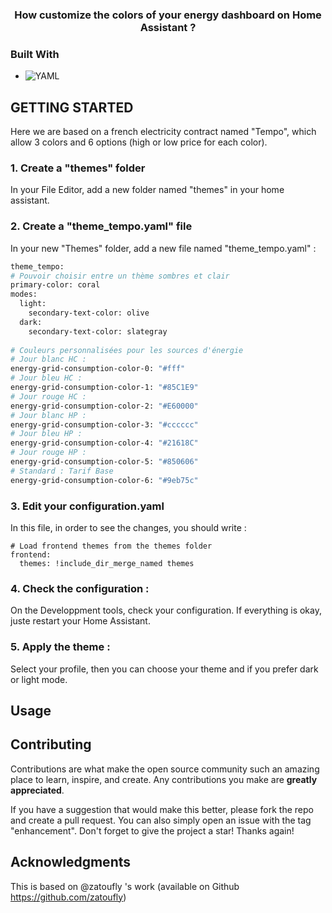   <h3 align="center">How customize the colors of your energy dashboard on Home Assistant ?</h3>
</div>

### Built With

* ![YAML](https://img.shields.io/badge/yaml-%23ffffff.svg?style=for-the-badge&logo=yaml&logoColor=151515)

<!-- GETTING STARTED -->
## GETTING STARTED

Here we are based on a french electricity contract named "Tempo", which allow 3 colors and 6 options (high or low price for each color).

### 1. Create a "themes" folder

In your File Editor, add a new folder named "themes" in your home assistant.

### 2. Create a "theme_tempo.yaml" file

In your new "Themes" folder, add a new file named "theme_tempo.yaml" : 

  ```sh
theme_tempo:
# Pouvoir choisir entre un thème sombres et clair
  primary-color: coral
  modes:
    light:
      secondary-text-color: olive
    dark:
      secondary-text-color: slategray
          
# Couleurs personnalisées pour les sources d'énergie
  # Jour blanc HC : 
  energy-grid-consumption-color-0: "#fff"
  # Jour bleu HC :
  energy-grid-consumption-color-1: "#85C1E9"
  # Jour rouge HC : 
  energy-grid-consumption-color-2: "#E60000"
  # Jour blanc HP :
  energy-grid-consumption-color-3: "#cccccc"
  # Jour bleu HP :
  energy-grid-consumption-color-4: "#21618C"
  # Jour rouge HP : 
  energy-grid-consumption-color-5: "#850606"
  # Standard : Tarif Base
  energy-grid-consumption-color-6: "#9eb75c"
  ```

### 3. Edit your configuration.yaml

In this file, in order to see the changes, you should write :
```
# Load frontend themes from the themes folder
frontend:
  themes: !include_dir_merge_named themes
```

### 4. Check the configuration :

On the Developpment tools, check your configuration. If everything is okay, juste restart your Home Assistant.

### 5. Apply the theme :

Select your profile, then you can choose your theme and if you prefer dark or light mode.

<!-- USAGE EXAMPLES -->
## Usage

<!-- CONTRIBUTING -->
## Contributing

Contributions are what make the open source community such an amazing place to learn, inspire, and create. Any contributions you make are **greatly appreciated**.

If you have a suggestion that would make this better, please fork the repo and create a pull request. You can also simply open an issue with the tag "enhancement".
Don't forget to give the project a star! Thanks again!

<!-- ACKNOWLEDGMENTS -->
## Acknowledgments

This is based on @zatoufly 's work (available on Github https://github.com/zatoufly)
